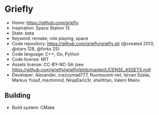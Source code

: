 # Griefly

- Home: https://github.com/griefly
- Inspiration: Space Station 13
- State: beta
- Keyword: remake, role playing, space
- Code repository: https://github.com/griefly/griefly.git (@created 2013, @stars 128, @forks 25)
- Code language: C++, Go, Python
- Code license: MIT
- Assets license: CC-BY-NC-SA (see https://github.com/griefly/griefly/blob/master/LICENSE_ASSETS.md)
- Developer: Alexander, crazzymad777, fluorescent-net, Istvan Szalai, Markus Yusuf, mechmind, NinjaDanz3r, shelltitan, Valerii Malov

## Building

- Build system: CMake
